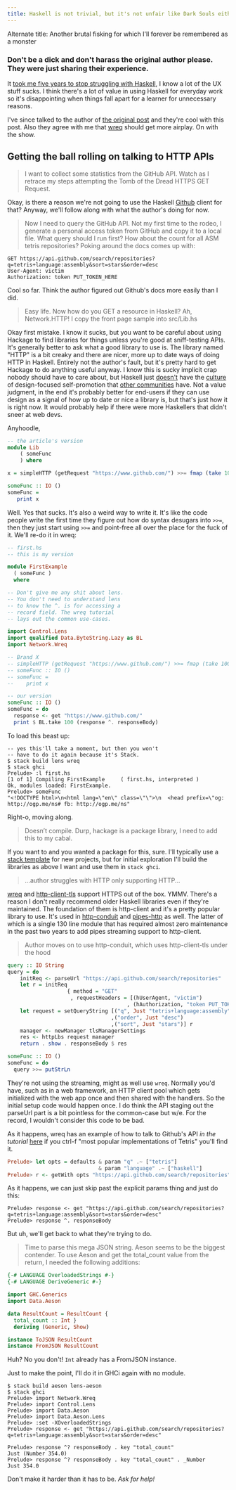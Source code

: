 ```yaml
---
title: Haskell is not trivial, but it's not unfair like Dark Souls either
---
```


Alternate title: Another brutal fisking for which I'll forever be remembered as a monster

### Don't be a dick and don't harass the original author please. They were just sharing their experience.

It [took me five years to stop struggling with Haskell](https://www.youtube.com/watch?v=Bg9ccYzMbxc), I know a lot of the UX stuff sucks. I think there's a lot of value in using Haskell for everyday work so it's disappointing when things fall apart for a learner for unnecessary reasons.

I've since talked to the author of [the original post](http://deliberate-software.com/haskell-is-the-dark-souls-of-programming/) and they're cool with this post. Also they agree with me that [wreq](http://www.serpentine.com/wreq/tutorial.html) should get more airplay. On with the show.

## Getting the ball rolling on talking to HTTP APIs

>I want to collect some statistics from the GitHub API. Watch as I retrace my steps attempting the Tomb of the Dread HTTPS GET Request.

Okay, is there a reason we're not going to use the Haskell [Github](https://github.com/phadej/github) client for that? Anyway, we'll follow along with what the author's doing for now.

>Now I need to query the GitHub API. Not my first time to the rodeo, I generate a personal access token from GitHub and copy it to a local file. What query should I run first? How about the count for all ASM tetris repositories? Poking around the docs comes up with:

```
GET https://api.github.com/search/repositories?q=tetris+language:assembly&sort=stars&order=desc
User-Agent: victim
Authorization: token PUT_TOKEN_HERE
```

Cool so far. Think the author figured out Github's docs more easily than I did.

>Easy life. Now how do you GET a resource in Haskell? Ah, Network.HTTP! I copy the front page sample into src/Lib.hs

Okay first mistake. I know it sucks, but you want to be careful about using Hackage to find libraries for things unless you're good at sniff-testing APIs. It's generally better to ask what a good library to use is. The library named "HTTP" is a bit creaky and there are nicer, more up to date ways of doing HTTP in Haskell. Entirely not the author's fault, but it's pretty hard to get Hackage to do anything useful anyway. I know this is sucky implicit crap nobody should have to care about, but Haskell just [doesn't](http://hackage.haskell.org/) have the [culture](https://xingframework.com/home) of design-focused self-promotion that [other communities](https://www.totaljs.com/) have. Not a value judgment, in the end it's probably better for end-users if they can use design as a signal of how up to date or nice a library is, but that's just how it is right now. It would probably help if there were more Haskellers that didn't sneer at web devs.

Anyhoodle,

```haskell
-- the article's version
module Lib
    ( someFunc
    ) where

x = simpleHTTP (getRequest "https://www.github.com/") >>= fmap (take 100) . getResponseBody

someFunc :: IO ()
someFunc =
   print x
```

Well. Yes that sucks. It's also a weird way to write it. It's like the code people write the first time they figure out how do syntax desugars into `>>=`, then they just start using `>>=` and point-free all over the place for the fuck of it. We'll re-do it in wreq:

```haskell
-- first.hs
-- this is my version

module FirstExample
  ( someFunc )
  where

-- Don't give me any shit about lens.
-- You don't need to understand lens
-- to know the ^. is for accessing a
-- record field. The wreq tutorial
-- lays out the common use-cases.

import Control.Lens
import qualified Data.ByteString.Lazy as BL
import Network.Wreq

-- Brand X
-- simpleHTTP (getRequest "https://www.github.com/") >>= fmap (take 100) . getResponseBody
-- someFunc :: IO ()
-- someFunc =
--    print x

-- our version
someFunc :: IO ()
someFunc = do
  response <- get "https://www.github.com/"
  print $ BL.take 100 (response ^. responseBody)
```

To load this beast up:

```
-- yes this'll take a moment, but then you won't
-- have to do it again because it's Stack.
$ stack build lens wreq
$ stack ghci
Prelude> :l first.hs 
[1 of 1] Compiling FirstExample     ( first.hs, interpreted )
Ok, modules loaded: FirstExample.
Prelude> someFunc
"<!DOCTYPE html>\n<html lang=\"en\" class=\"\">\n  <head prefix=\"og: http://ogp.me/ns# fb: http://ogp.me/ns"
```

Right-o, moving along.

>Doesn’t compile. Durp, hackage is a package library, I need to add this to my cabal.

If you want to and you wanted a package for this, sure. I'll typically use a [stack template](https://github.com/commercialhaskell/stack-templates) for new projects, but for initial exploration I'll build the libraries as above I want and use them in `stack ghci`.

>...author struggles with HTTP only supporting HTTP...

[wreq](http://www.serpentine.com/wreq/tutorial.html) and [http-client-tls](https://hackage.haskell.org/package/http-client-tls) support HTTPS out of the box. YMMV. There's a reason I don't really recommend older Haskell libraries even if they're maintained. The foundation of them is http-client and it's a pretty popular library to use. It's used in [http-conduit](https://hackage.haskell.org/package/http-conduit) and [pipes-http](https://hackage.haskell.org/package/pipes-http) as well. The latter of which is a single 130 line module that has required almost zero maintenance in the past two years to add pipes streaming support to http-client.

>Author moves on to use http-conduit, which uses http-client-tls under the hood

```haskell
query :: IO String
query = do
    initReq <- parseUrl "https://api.github.com/search/repositories"
    let r = initReq
                   { method = "GET"
                    , requestHeaders = [(hUserAgent, "victim")
                                      , (hAuthorization, "token PUT_TOKEN_HERE")]}
    let request = setQueryString [("q", Just "tetris+language:assembly")
                                 ,("order", Just "desc")
                                 ,("sort", Just "stars")] r
    manager <- newManager tlsManagerSettings
    res <- httpLbs request manager
    return . show . responseBody $ res

someFunc :: IO ()
someFunc = do
  query >>= putStrLn
```

They're not using the streaming, might as well use `wreq`. Normally you'd have, such as in a web framework, an HTTP client pool which gets initialized with the web app once and then shared with the handlers. So the initial setup code would happen once. I do think the API staging out the parseUrl part is a bit pointless for the common-case but w/e. For the record, I wouldn't consider this code to be bad.

As it happens, wreq has an example of how to talk to Github's API _in the tutorial_ [here](http://www.serpentine.com/wreq/) if you ctrl-f "most popular implementations of Tetris" you'll find it.

```haskell
Prelude> let opts = defaults & param "q" .~ ["tetris"]
                             & param "language" .~ ["haskell"]
Prelude> r <- getWith opts "https://api.github.com/search/repositories"
```

As it happens, we can just skip past the explicit params thing and just do this:

```
Prelude> response <- get "https://api.github.com/search/repositories?q=tetris+language:assembly&sort=stars&order=desc"
Prelude> response ^. responseBody
```

But uh, we'll get back to what they're trying to do.

>Time to parse this mega JSON string. Aeson seems to be the biggest contender. To use Aeson and get the total_count value from the return, I needed the following additions:

```haskell
{-# LANGUAGE OverloadedStrings #-}
{-# LANGUAGE DeriveGeneric #-}

import GHC.Generics
import Data.Aeson

data ResultCount = ResultCount {
  total_count :: Int }
  deriving (Generic, Show)

instance ToJSON ResultCount
instance FromJSON ResultCount
```

Huh? No you don't! `Int` already has a FromJSON instance.

Just to make the point, I'll do it in GHCi again with no module.

```
$ stack build aeson lens-aeson
$ stack ghci
Prelude> import Network.Wreq
Prelude> import Control.Lens
Prelude> import Data.Aeson
Prelude> import Data.Aeson.Lens
Prelude> :set -XOverloadedStrings
Prelude> response <- get "https://api.github.com/search/repositories?q=tetris+language:assembly&sort=stars&order=desc"

Prelude> response ^? responseBody . key "total_count"
Just (Number 354.0)
Prelude> response ^? responseBody . key "total_count" . _Number
Just 354.0
```

Don't make it harder than it has to be. _Ask for help!_
